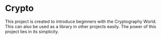 # Crypto

This project is created to introduce beginners with the Cryptography World. 
This can also be used as a library in other projects easily. The power of this project
lies in its simplicity.